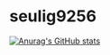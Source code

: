 # seulig9256
[![Anurag's GitHub stats](https://github-readme-stats.vercel.app/api?username=seulgi9256&show_icons=true&theme=highcontrast)](https://github.com/anuraghazra/github-readme-stats)
